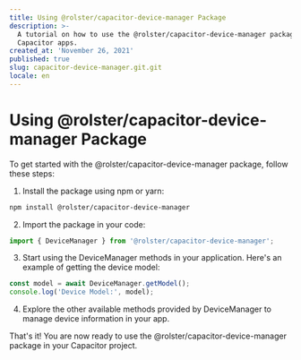 ```yaml
---
title: Using @rolster/capacitor-device-manager Package
description: >-
  A tutorial on how to use the @rolster/capacitor-device-manager package in
  Capacitor apps.
created_at: 'November 26, 2021'
published: true
slug: capacitor-device-manager.git.git
locale: en
---
```


# Using @rolster/capacitor-device-manager Package

To get started with the @rolster/capacitor-device-manager package, follow these steps:

1. Install the package using npm or yarn:
```bash
npm install @rolster/capacitor-device-manager
```

2. Import the package in your code:
```javascript
import { DeviceManager } from '@rolster/capacitor-device-manager';
```

3. Start using the DeviceManager methods in your application. Here's an example of getting the device model:
```javascript
const model = await DeviceManager.getModel();
console.log('Device Model:', model);
```

4. Explore the other available methods provided by DeviceManager to manage device information in your app.

That's it! You are now ready to use the @rolster/capacitor-device-manager package in your Capacitor project.
```
```
